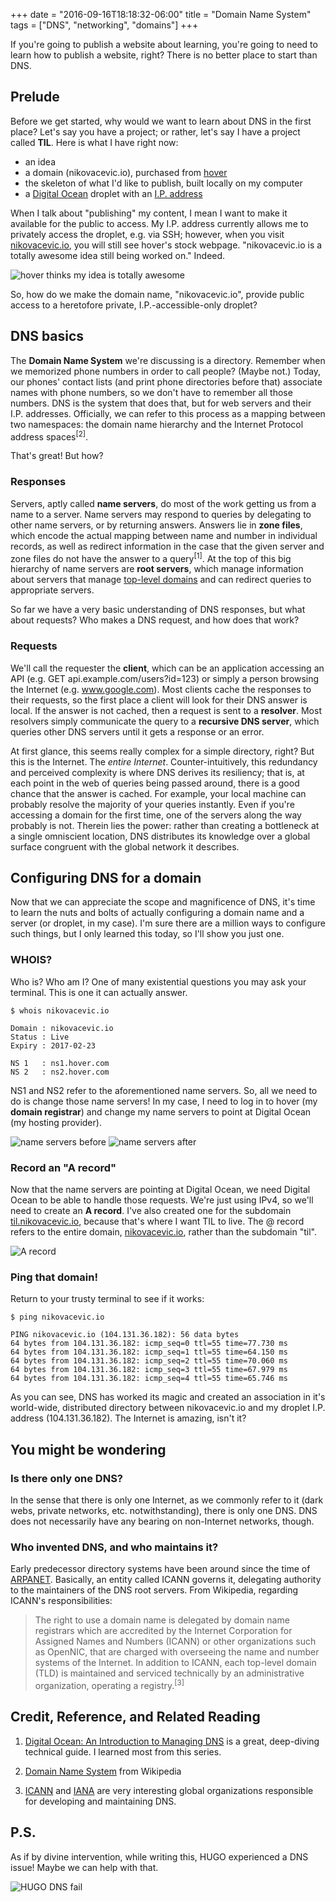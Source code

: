 +++
date = "2016-09-16T18:18:32-06:00"
title = "Domain Name System"
tags = ["DNS", "networking", "domains"]
+++

If you're going to publish a website about learning, you're going to need to learn how to publish a website, right?  There is no better place to start than DNS.

## Prelude

Before we get started, why would we want to learn about DNS in the first place?  Let's say you have a project; or rather, let's say I have a project called **TIL**.  Here is what I have right now:

- an idea
- a domain (nikovacevic.io), purchased from [hover](https://www.hover.com)
- the skeleton of what I'd like to publish, built locally on my computer
- a [Digital Ocean](https://www.digitalocean.com) droplet with an [I.P. address](https://en.wikipedia.org/wiki/IP_address)

When I talk about "publishing" my content, I mean I want to make it available for the public to access.  My I.P. address currently allows me to privately access the droplet, e.g. via SSH; however, when you visit [nikovacevic.io](https://nikovacevic.io), you will still see hover's stock webpage.  "nikovacevic.io is a totally awesome idea still being worked on."  Indeed.

![hover thinks my idea is totally awesome][2016-09-16-dns-1]

So, how do we make the domain name, "nikovacevic.io", provide public access to a heretofore private, I.P.-accessible-only droplet?

## DNS basics

The **Domain Name System** we're discussing is a directory.  Remember when we memorized phone numbers in order to call people?  (Maybe not.)  Today, our phones' contact lists (and print phone directories before that) associate names with phone numbers, so we don't have to remember all those numbers.  DNS is the system that does that, but for web servers and their I.P. addresses.  Officially, we can refer to this process as a mapping between two namespaces:  the domain name hierarchy and the Internet Protocol address spaces<sup>[2]</sup>.

That's great!  But how?

### Responses

Servers, aptly called **name servers**, do most of the work getting us from a name to a server.  Name servers may respond to queries by delegating to other name servers, or by returning answers.  Answers lie in **zone files**, which encode the actual mapping between name and number in individual records, as well as redirect information in the case that the given server and zone files do not have the answer to a query<sup>[1]</sup>.  At the top of this big hierarchy of name servers are **root servers**, which manage information about servers that manage [top-level domains](https://en.wikipedia.org/wiki/Top-level_domain) and can redirect queries to appropriate servers.

So far we have a very basic understanding of DNS responses, but what about requests?  Who makes a DNS request, and how does that work?

### Requests

We'll call the requester the **client**, which can be an application accessing an API (e.g. GET api.example.com/users?id=123) or simply a person browsing the Internet (e.g. www.google.com).  Most clients cache the responses to their requests, so the first place a client will look for their DNS answer is local.  If the answer is not cached, then a request is sent to a **resolver**. Most resolvers simply communicate the query to a **recursive DNS server**, which queries other DNS servers until it gets a response or an error.

At first glance, this seems really complex for a simple directory, right?  But this is the Internet.  The *entire Internet*.  Counter-intuitively, this redundancy and perceived complexity is where DNS derives its resiliency; that is, at each point in the web of queries being passed around, there is a good chance that the answer is cached.  For example, your local machine can probably resolve the majority of your queries instantly.  Even if you're accessing a domain for the first time, one of the servers along the way probably is not.  Therein lies the power:  rather than creating a bottleneck at a single omniscient location, DNS distributes its knowledge over a global surface congruent with the global network it describes.

## Configuring DNS for a domain

Now that we can appreciate the scope and magnificence of DNS, it's time to learn the nuts and bolts of actually configuring a domain name and a server (or droplet, in my case).  I'm sure there are a million ways to configure such things, but I only learned this today, so I'll show you just one.

### WHOIS?

Who is?  Who am I?  One of many existential questions you may ask your terminal.  This is one it can actually answer.

```
$ whois nikovacevic.io

Domain : nikovacevic.io
Status : Live
Expiry : 2017-02-23

NS 1   : ns1.hover.com
NS 2   : ns2.hover.com
```

NS1 and NS2 refer to the aforementioned name servers.  So, all we need to do is change those name servers!  In my case, I need to log in to hover (my **domain registrar**) and change my name servers to point at Digital Ocean (my hosting provider).

![name servers before][2016-09-16-dns-2]
![name servers after][2016-09-16-dns-3]

### Record an "A record"

Now that the name servers are pointing at Digital Ocean, we need Digital Ocean to be able to handle those requests.  We're just using IPv4, so we'll need to create an **A record**. I've also created one for the subdomain [til.nikovacevic.io](https://til.nikovacevic.io), because that's where I want TIL to live.  The @ record refers to the entire domain, [nikovacevic.io](https://nikovacevic.io), rather than the subdomain "til".

![A record][2016-09-16-dns-4]

### Ping that domain!

Return to your trusty terminal to see if it works:

```
$ ping nikovacevic.io

PING nikovacevic.io (104.131.36.182): 56 data bytes
64 bytes from 104.131.36.182: icmp_seq=0 ttl=55 time=77.730 ms
64 bytes from 104.131.36.182: icmp_seq=1 ttl=55 time=64.150 ms
64 bytes from 104.131.36.182: icmp_seq=2 ttl=55 time=70.060 ms
64 bytes from 104.131.36.182: icmp_seq=3 ttl=55 time=67.979 ms
64 bytes from 104.131.36.182: icmp_seq=4 ttl=55 time=65.746 ms
```

As you can see, DNS has worked its magic and created an association in it's world-wide, distributed directory between nikovacevic.io and my droplet I.P. address (104.131.36.182).  The Internet is amazing, isn't it?

## You might be wondering

### Is there only one DNS?
In the sense that there is only one Internet, as we commonly refer to it (dark webs, private networks, etc. notwithstanding), there is only one DNS.  DNS does not necessarily have any bearing on non-Internet networks, though.

### Who invented DNS, and who maintains it?
Early predecessor directory systems have been around since the time of [ARPANET](https://en.wikipedia.org/wiki/ARPANET).  Basically, an entity called ICANN governs it, delegating authority to the maintainers of the DNS root servers.  From Wikipedia, regarding ICANN's responsibilities:

> The right to use a domain name is delegated by domain name registrars which are accredited by the Internet Corporation for Assigned Names and Numbers (ICANN) or other organizations such as OpenNIC, that are charged with overseeing the name and number systems of the Internet. In addition to ICANN, each top-level domain (TLD) is maintained and serviced technically by an administrative organization, operating a registry.<sup>[3]</sup>

## Credit, Reference, and Related Reading

1. [Digital Ocean: An Introduction to Managing DNS](https://www.digitalocean.com/community/tutorials/an-introduction-to-dns-terminology-components-and-concepts) is a great, deep-diving technical guide. I learned most from this series.

2. [Domain Name System](https://en.wikipedia.org/wiki/Domain_Name_System) from Wikipedia

3. [ICANN](https://en.wikipedia.org/wiki/ICANN) and [IANA](https://en.wikipedia.org/wiki/Internet_Assigned_Numbers_Authority) are very interesting global organizations responsible for developing and maintaining DNS.

## P.S.
As if by divine intervention, while writing this, HUGO experienced a DNS issue!  Maybe we can help with that.

![HUGO DNS fail][2016-09-16-dns-5]

[2016-09-16-dns-1]: /images/2016-09-16-dns-1.png
[2016-09-16-dns-2]: /images/2016-09-16-dns-2.png
[2016-09-16-dns-3]: /images/2016-09-16-dns-3.png
[2016-09-16-dns-4]: /images/2016-09-16-dns-4.png
[2016-09-16-dns-5]: /images/2016-09-16-dns-5.png

